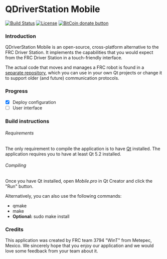 # QDriverStation Mobile

[![Build Status](https://travis-ci.org/WinT-3794/DS-Mobile.svg?branch=master)](https://travis-ci.org/WinT-3794/DS-Mobile)
[![License](https://img.shields.io/github/license/wint-3794/qdriverstation.svg)](https://github.com/WinT-3794/QDriverStation/blob/master/LICENSE)
[![BitCoin donate button](https://img.shields.io/badge/bitcoin-donate-yellow.svg)](https://blockchain.info/address/1K85yLxjuqUmhkjP839R7C23XFhSxrefMx "Donate once-off to this project using BitCoin")

### Introduction

QDriverStation Mobile is an open-source, cross-platform alternative to the FRC Driver Station. It implements the capabilities that you would expect from the FRC Driver Station in a touch-friendly interface.

The actual code that moves and manages a FRC robot is found in a [separate repository](https://github.com/WinT-3794/LibDS), which you can use in your own Qt projects or change it to support older (and future) communication protocols. 

### Progress

- [x] Deploy configuration
- [ ] User interface

### Build instructions

###### Requirements

The only requirement to compile the application is to have [Qt](http://www.qt.io/download-open-source/) installed. The application requires you to have at least Qt 5.2 installed.

###### Compiling

Once you have Qt installed, open *Mobile.pro* in Qt Creator and click the "Run" button.

Alternatively, you can also use the following commands:
- qmake
- make
- **Optional:** sudo make install

### Credits

This application was created by FRC team 3794 "WinT" from Metepec, Mexico. We sincerely hope that you enjoy our application and we would love some feedback from your team about it.
